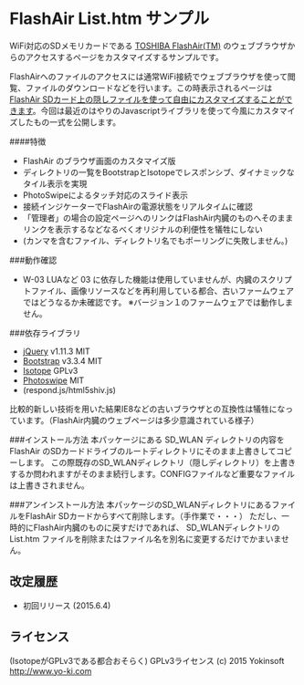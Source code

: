 FlashAir List.htm サンプル
===================

WiFi対応のSDメモリカードである [TOSHIBA FlashAir(TM)](http://www.toshiba.co.jp/p-media/flashair/) のウェブブラウザからのアクセスするページをカスタマイズするサンプルです。

FlashAirへのファイルのアクセスには通常WiFi接続でウェブブラウザを使って閲覧、ファイルのダウンロードなどを行います。この時表示されるページは[FlashAir SDカード上の隠しファイルを使って自由にカスタマイズすることができます](https://flashair-developers.com/ja/documents/api/utility/)。今回は最近のはやりのJavascriptライブラリを使って今風にカスタマイズしたもの一式を公開します。

####特徴

- FlashAir のブラウザ画面のカスタマイズ版
- ディレクトリの一覧をBootstrapとIsotopeでレスポンシブ、ダイナミックなタイル表示を実現
- PhotoSwipeによるタッチ対応のスライド表示
- 接続インジケーターでFlashAirの電源状態をリアルタイムに確認
- 「管理者」の場合の設定ページへのリンクはFlashAir内臓のものへそのままリンクを表示するなどなるべくオリジナルの利便性を犠牲にしない
- (カンマを含むファイル、ディレクトリ名でもポーリングに失敗しません。)

###動作確認
- W-03
LUAなど 03 に依存した機能は使用していませんが、内臓のスクリプトファイル、画像リソースなどを再利用している都合、古いファームウェアではどうなるか未確認です。
※バージョン１のファームウェアでは動作しません。

###依存ライブラリ

- [jQuery](https://jquery.com/) v1.11.3 MIT
- [Bootstrap](http://getbootstrap.com/) v3.3.4 MIT
- [Isotope](http://isotope.metafizzy.co/) GPLv3
- [Photoswipe](http://photoswipe.com/) MIT
- (respond.js/html5shiv.js)

比較的新しい技術を用いた結果IE8などの古いブラウザとの互換性は犠牲になっています。（FlashAir内臓のウェブページは多少意識されている様子）

###インストール方法
本パッケージにある SD_WLAN ディレクトリの内容を FlashAir のSDカードドライブのルートディレクトリにそのまま上書きしてコピーします。
この際既存のSD_WLANディレクトリ（隠しディレクトリ）を上書きするか問われますがそのまま続行します。CONFIGファイルなど重要なファイルは上書きされません。

###アンインストール方法
本パッケージのSD_WLANディレクトリにあるファイルをFlashAir SDカードからすべて削除します。（手作業で・・・）
ただし、一時的にFlashAir内臓のものに戻すだけであれば、 SD_WLANディレクトリの List.htm ファイルを削除またはファイル名を別名に変更するだけでかまいません。

改定履歴
-------------
-  初回リリース (2015.6.4)

ライセンス
-------------
(IsotopeがGPLv3である都合おそらく)
GPLv3ライセンス
(c) 2015 Yokinsoft http://www.yo-ki.com
